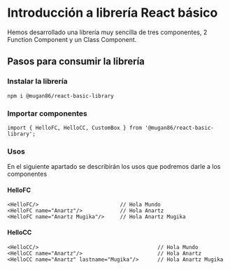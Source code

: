# Introducción a librería React básico

Hemos desarrollado una librería muy sencilla de tres componentes, 2 Function Component y un Class Component.

## Pasos para consumir la librería

### Instalar la librería

```
npm i @mugan86/react-basic-library
```

### Importar componentes

```
import { HelloFC, HelloCC, CustomBox } from '@mugan86/react-basic-library';
```
### Usos
En el siguiente apartado se describirán los usos que podremos darle a los componentes
#### HelloFC
```
<HelloFC/>                          // Hola Mundo
<HelloFC name="Anartz"/>            // Hola Anartz
<HelloFC name="Anartz Mugika"/>     // Hola Anartz Mugika
```
#### HelloCC
```
<HelloCC/>                                      // Hola Mundo
<HelloCC name="Anartz"/>                        // Hola Anartz
<HelloCC name="Anartz" lastname="Mugika"/>      // Hola Anartz Mugika
```



